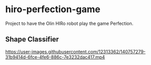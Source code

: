 # hiro-perfection-game
Project to have the Olin HIRo robot play the game Perfection.

## Shape Classifier
https://user-images.githubusercontent.com/12313362/140757279-31b9414d-6fce-4fe6-886c-7e3232dac417.mp4

